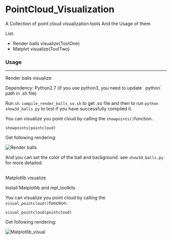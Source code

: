 # PointCloud_Visualization
A Collection of point cloud visualization tools And the Usage of them

List:

* Render balls visualize(ToolOne)
* Matplot visualize(ToolTwo)



### Usage

***

Render balls visualize:

Dependency: Python2.7 (if you use python3, you need to update ` `python` path in .sh file)

Run ```sh compile_render_balls_so.sh``` to get .so file and then to run ```python show3d_balls.py```  to test if you have successfully compiled it.

You can visualize you point cloud by calling the ```showpoints()```function.

```
showpoints(pointcloud)
```

Get following rendering:

![Render balls](图片链接地址)

And you can set the color of the ball and background. see `show3d_balls.py` for more detailed.

## 

Matplotlib visualize

Install Matplotlib and mpl_toolkits

You can visualize you point cloud by calling the``` visual_pointcloud()```function.

```
visual_pointcloud(pointcloud)
```

Get following rendering:

![Matplotlib_visual](图片链接地址)